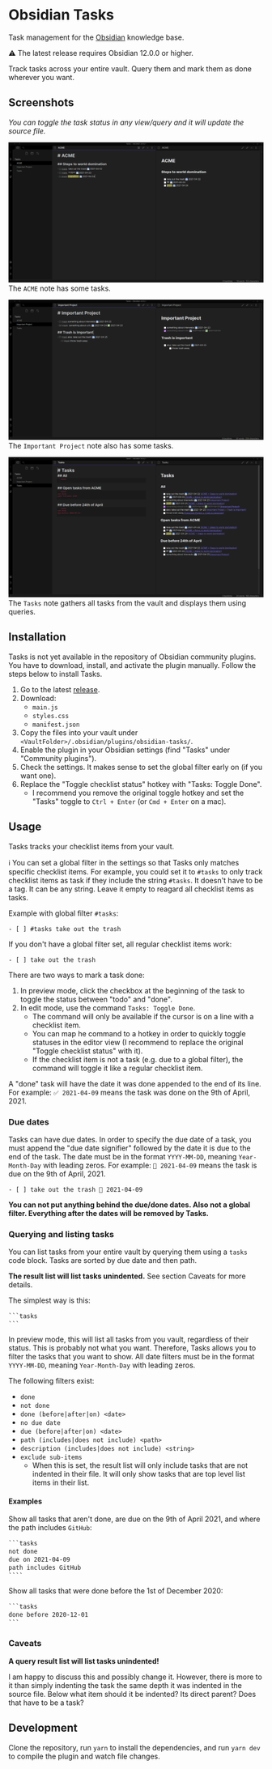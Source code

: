 # Obsidian Tasks

Task management for the [Obsidian](https://obsidian.md/) knowledge base.

⚠️ The latest release requires Obsidian 12.0.0 or higher.

Track tasks across your entire vault. Query them and mark them as done wherever you want.

## Screenshots

*You can toggle the task status in any view/query and it will update the source file.*

![ACME Tasks](./resources/screenshots/acme.png)
The `ACME` note has some tasks.

![Important Project Tasks](./resources/screenshots/important_project.png)
The `Important Project` note also has some tasks.

![Tasks Queries](./resources/screenshots/tasks_queries.png)
The `Tasks` note gathers all tasks from the vault and displays them using queries.

## Installation

Tasks is not yet available in the repository of Obsidian community plugins.
You have to download, install, and activate the plugin manually.
Follow the steps below to install Tasks.

1. Go to the latest [release](https://github.com/schemar/obsidian-tasks/releases).
2. Download:
    - `main.js`
    - `styles.css`
    - `manifest.json`
3. Copy the files into your vault under `<VaultFolder>/.obsidian/plugins/obsidian-tasks/`.
4. Enable the plugin in your Obsidian settings (find "Tasks" under "Community plugins").
5. Check the settings. It makes sense to set the global filter early on (if you want one).
6. Replace the "Toggle checklist status" hotkey with "Tasks: Toggle Done".
    - I recommend you remove the original toggle hotkey and set the "Tasks" toggle to `Ctrl + Enter` (or `Cmd + Enter` on a mac).

## Usage

Tasks tracks your checklist items from your vault.

ℹ You can set a global filter in the settings so that Tasks only matches specific checklist items.
For example, you could set it to `#tasks` to only track checklist items as task if they include the string `#tasks`.
It doesn't have to be a tag. It can be any string.
Leave it empty to reagard all checklist items as tasks.

Example with global filter `#tasks`:

```
- [ ] #tasks take out the trash
```

If you don't have a global filter set, all regular checklist items work:

```
- [ ] take out the trash
```

There are two ways to mark a task done:

1. In preview mode, click the checkbox at the beginning of the task to toggle the status between "todo" and "done".
2. In edit mode, use the command `Tasks: Toggle Done`.
    - The command will only be available if the cursor is on a line with a checklist item.
    - You can map he command to a hotkey in order to quickly toggle statuses in the editor view (I recommend to replace the original "Toggle checklist status" with it).
    - If the checklist item is not a task (e.g. due to a global filter), the command will toggle it like a regular checklist item.

A "done" task will have the date it was done appended to the end of its line.
For example: `✅ 2021-04-09` means the task was done on the 9th of April, 2021.

### Due dates

Tasks can have due dates.
In order to specify the due date of a task, you must append the "due date signifier" followed by the date it is due to the end of the task.
The date must be in the format `YYYY-MM-DD`, meaning `Year-Month-Day` with leading zeros.
For example: `📅 2021-04-09` means the task is due on the 9th of April, 2021.

```
- [ ] take out the trash 📅 2021-04-09
```

**You can not put anything behind the due/done dates. Also not a global filter. Everything after the dates will be removed by Tasks.**

### Querying and listing tasks

You can list tasks from your entire vault by querying them using a `tasks` code block.
Tasks are sorted by due date and then path.

**The result list will list tasks unindented.**
See section Caveats for more details.

The simplest way is this:

    ```tasks
    ```

In preview mode, this will list all tasks from you vault, regardless of their status.
This is probably not what you want. Therefore, Tasks allows you to filter the tasks that you want to show.
All date filters must be in the format `YYYY-MM-DD`, meaning `Year-Month-Day` with leading zeros.

The following filters exist:

- `done`
- `not done`
- `done (before|after|on) <date>`
- `no due date`
- `due (before|after|on) <date>`
- `path (includes|does not include) <path>`
- `description (includes|does not include) <string>`
- `exclude sub-items`
    - When this is set, the result list will only include tasks that are not indented in their file. It will only show tasks that are top level list items in their list.

#### Examples

Show all tasks that aren't done, are due on the 9th of April 2021, and where the path includes `GitHub`:

    ```tasks
    not done
    due on 2021-04-09
    path includes GitHub
    ````

Show all tasks that were done before the 1st of December 2020:

    ```tasks
    done before 2020-12-01
    ```

### Caveats

**A query result list will list tasks unindented!**

I am happy to discuss this and possibly change it.
However, there is more to it than simply indenting the task the same depth it was indented in the source file.
Below what item should it be indented? Its direct parent? Does that have to be a task?

## Development

Clone the repository, run `yarn` to install the dependencies, and run `yarn dev` to compile the plugin and watch file changes.
